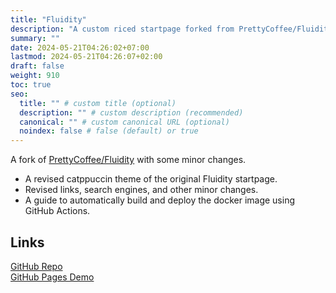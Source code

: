 ```yaml
---
title: "Fluidity"
description: "A custom riced startpage forked from PrettyCoffee/Fluidity."
summary: ""
date: 2024-05-21T04:26:02+07:00
lastmod: 2024-05-21T04:26:07+02:00
draft: false
weight: 910
toc: true
seo:
  title: "" # custom title (optional)
  description: "" # custom description (recommended)
  canonical: "" # custom canonical URL (optional)
  noindex: false # false (default) or true
---
```


A fork of [PrettyCoffee/Fluidity](https://github.com/PrettyCoffee/fluidity) with some minor changes.

* A revised catppuccin theme of the original Fluidity startpage.
* Revised links, search engines, and other minor changes.
* A guide to automatically build and deploy the docker image using GitHub Actions.

## Links

[GitHub Repo](https://https://github.com/igotQweston/fluidity/)\
[GitHub Pages Demo](https://igotqweston.github.io/fluidity)
